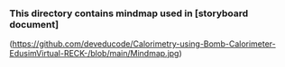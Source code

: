 ### This directory contains mindmap used in [storyboard document]
(https://github.com/deveducode/Calorimetry-using-Bomb-Calorimeter-EdusimVirtual-RECK-/blob/main/Mindmap.jpg)
